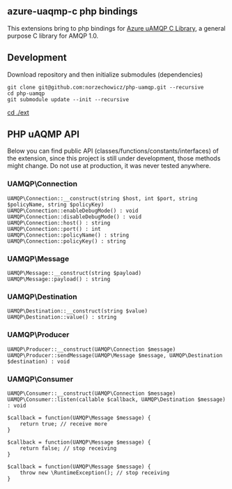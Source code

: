 ## azure-uaqmp-c php bindings

This extensions bring to php bindings for [Azure uAMQP C Library](https://github.com/Azure/azure-uamqp-c), a general purpose C library for AMQP 1.0.


## Development

Download repository and then initialize submodules (dependencies)

```
git clone git@github.com:norzechowicz/php-uamqp.git --recursive
cd php-uamqp
git submodule update --init --recursive 
```

[cd ./ext](/ext)

## PHP uAQMP API

Below you can find public API (classes/functions/constants/interfaces) of the extension, since this project is still
under development, those methods might change. Do not use at production, it was never tested anywhere.

### UAMQP\Connection

```
UAMQP\Connection::__construct(string $host, int $port, string $policyName, string $policyKey)
UAMQP\Connection::enableDebugMode() : void
UAMQP\Connection::disableDebugMode() : void
UAMQP\Connection::host() : string
UAMQP\Connection::port() : int
UAMQP\Connection::policyName() : string
UAMQP\Connection::policyKey() : string
```

### UAMQP\Message

```
UAMQP\Message::__construct(string $payload)
UAMQP\Message::payload() : string
```

### UAMQP\Destination

```
UAMQP\Destination::__construct(string $value)
UAMQP\Destination::value() : string
```

### UAMQP\Producer

```
UAMQP\Producer::__construct(UAMQP\Connection $message)
UAMQP\Producer::sendMessage(UAMQP\Message $message, UAMQP\Destination $destination) : void
```

### UAMQP\Consumer

```
UAMQP\Consumer::__construct(UAMQP\Connection $message)
UAMQP\Consumer::listen(callable $callback, UAMQP\Destination $message) : void

$callback = function(UAMQP\Message $message) {
    return true; // receive more
}

$callback = function(UAMQP\Message $message) {
    return false; // stop receiving
}

$callback = function(UAMQP\Message $message) {
    throw new \RuntimeException(); // stop receiving
}
```
